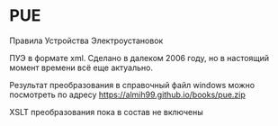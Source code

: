 # PUE
Правила Устройства Электроустановок

ПУЭ в формате xml. Сделано в далеком 2006 году, но в настоящий момент времени всё еще актуально.

Результат преобразования в справочный файл windows можно посмотреть по адресу https://almih99.github.io/books/pue.zip

XSLT преобразования пока в состав не включены
